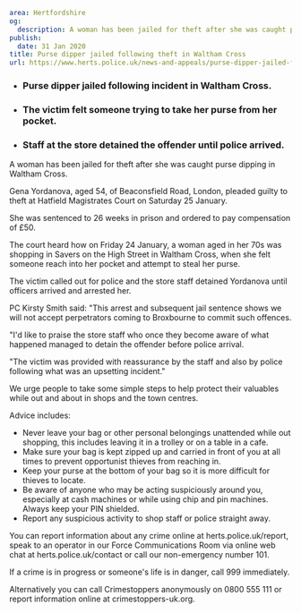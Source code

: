 ```yaml
area: Hertfordshire
og:
  description: A woman has been jailed for theft after she was caught purse dipping in Waltham Cross.
publish:
  date: 31 Jan 2020
title: Purse dipper jailed following theft in Waltham Cross
url: https://www.herts.police.uk/news-and-appeals/purse-dipper-jailed-following-theft-in-waltham-cross-1351
```

* ### Purse dipper jailed following incident in Waltham Cross.

 * ### The victim felt someone trying to take her purse from her pocket.

 * ### Staff at the store detained the offender until police arrived.

A woman has been jailed for theft after she was caught purse dipping in Waltham Cross.

Gena Yordanova, aged 54, of Beaconsfield Road, London, pleaded guilty to theft at Hatfield Magistrates Court on Saturday 25 January.

She was sentenced to 26 weeks in prison and ordered to pay compensation of £50.

The court heard how on Friday 24 January, a woman aged in her 70s was shopping in Savers on the High Street in Waltham Cross, when she felt someone reach into her pocket and attempt to steal her purse.

The victim called out for police and the store staff detained Yordanova until officers arrived and arrested her.

PC Kirsty Smith said: "This arrest and subsequent jail sentence shows we will not accept perpetrators coming to Broxbourne to commit such offences.

"I'd like to praise the store staff who once they become aware of what happened managed to detain the offender before police arrival.

"The victim was provided with reassurance by the staff and also by police following what was an upsetting incident."

We urge people to take some simple steps to help protect their valuables while out and about in shops and the town centres.

Advice includes:

 * Never leave your bag or other personal belongings unattended while out shopping, this includes leaving it in a trolley or on a table in a cafe.
 * Make sure your bag is kept zipped up and carried in front of you at all times to prevent opportunist thieves from reaching in.
 * Keep your purse at the bottom of your bag so it is more difficult for thieves to locate.
 * Be aware of anyone who may be acting suspiciously around you, especially at cash machines or while using chip and pin machines. Always keep your PIN shielded.
 * Report any suspicious activity to shop staff or police straight away.

You can report information about any crime online at herts.police.uk/report, speak to an operator in our Force Communications Room via online web chat at herts.police.uk/contact or call our non-emergency number 101.

If a crime is in progress or someone's life is in danger, call 999 immediately.

Alternatively you can call Crimestoppers anonymously on 0800 555 111 or report information online at crimestoppers-uk.org.
